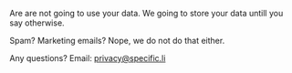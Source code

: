 Are are not going to use your data. We going to store your data untill you say otherwise. 

Spam? Marketing emails? Nope, we do not do that either.

Any questions? Email: privacy@specific.li
